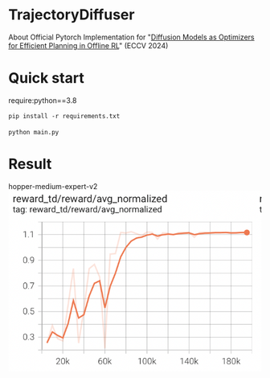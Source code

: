 # TrajectoryDiffuser
About Official Pytorch Implementation for "[Diffusion Models as Optimizers for Efficient Planning in Offline RL](https://arxiv.org/abs/2407.16142)" (ECCV 2024)

# Quick start
require:python==3.8
```
pip install -r requirements.txt

python main.py
```

# Result
hopper-medium-expert-v2
![image](./asset/result.png)
